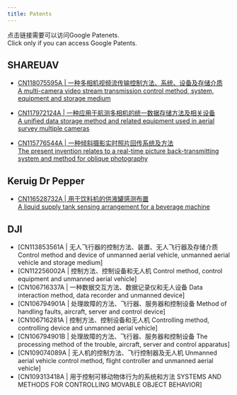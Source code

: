```yaml
---
title: Patents
---
```

  
点击链接需要可以访问Google Patenets.  
Click only if you can access Google Patents.

## SHAREUAV

- [CN118075595A | 一种多相机视频流传输控制方法、系统、设备及存储介质 </br> 
A multi-camera video stream transmission control method, system, equipment and storage medium](https://patents.google.com/patent/CN118075595A)

-  [CN117972124A | 一种应用于航测多相机的统一数据存储方法及相关设备 </br> 
A unified data storage method and related equipment used in aerial survey multiple cameras](https://patents.google.com/patent/CN117972124A)

-  [CN115776544A | 一种倾斜摄影实时照片回传系统及方法 </br> 
The present invention relates to a real-time picture back-transmitting system and method for oblique photography](https://patents.google.com/patent/CN115776544A)

## Keruig Dr Pepper
* [CN116528732A | 用于饮料机的供液罐感测布置 </br> 
A liquid supply tank sensing arrangement for a beverage machine](https://patents.google.com/patent/CN116528732A)

## DJI

* [CN113853561A | 无人飞行器的控制方法、装置、无人飞行器及存储介质
Control method and device of unmanned aerial vehicle, unmanned aerial vehicle and storage medium]
* [CN112256002A | 控制方法、控制设备和无人机
Control method, control equipment and unmanned aerial vehicle]
* [CN106716337A | 一种数据交互方法、数据记录仪和无人设备
Data interaction method, data recorder and unmanned device]
* [CN106794901A | 处理故障的方法、飞行器、服务器和控制设备
Method of handling faults, aircraft, server and control device]
* [CN106716281A | 控制方法、控制设备和无人机
Controlling method, controlling device and unmanned aerial vehicle]
* [CN106794901B | 处理故障的方法、飞行器、服务器和控制设备
The processing method of the trouble, aircraft, server and control apparatus]
* [CN109074089A | 无人机的控制方法、飞行控制器及无人机
Unmanned aerial vehicle control method, flight controller and unmanned aerial vehicle]
* [CN109313418A | 用于控制可移动物体行为的系统和方法
SYSTEMS AND METHODS FOR CONTROLLING MOVABLE OBJECT BEHAVIOR]